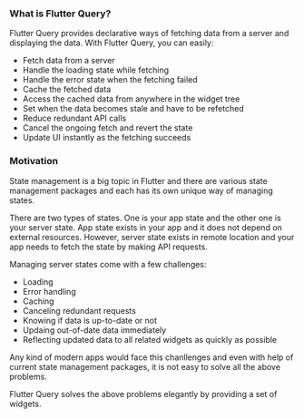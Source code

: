 ### What is Flutter Query?

Flutter Query provides declarative ways of fetching data from a server and displaying the data. With Flutter Query, you can easily:

- Fetch data from a server
- Handle the loading state while fetching
- Handle the error state when the fetching failed
- Cache the fetched data
- Access the cached data from anywhere in the widget tree
- Set when the data becomes stale and have to be refetched
- Reduce redundant API calls
- Cancel the ongoing fetch and revert the state
- Update UI instantly as the fetching succeeds

### Motivation

State management is a big topic in Flutter and there are various state management packages and each has its own unique way of managing states.

There are two types of states. One is your app state and the other one is your server state. App state exists in your app and it does not depend on external resources. However, server state exists in remote location and your app needs to fetch the state by making API requests.

Managing server states come with a few challenges:

- Loading
- Error handling
- Caching
- Canceling redundant requests
- Knowing if data is up-to-date or not
- Updaing out-of-date data immediately
- Reflecting updated data to all related widgets as quickly as possible

Any kind of modern apps would face this chanllenges and even with help of current state management packages, it is not easy to solve all the above problems.

Flutter Query solves the above problems elegantly by providing a set of widgets.
